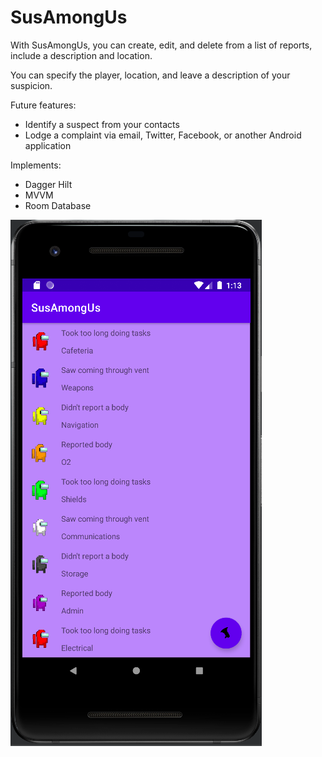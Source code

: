 # SusAmongUs
With SusAmongUs, you can create, edit, and delete from a list of reports, include a description and location.

You can specify the player, location, and leave a description of your suspicion.

Future features:
- Identify a suspect from your contacts
- Lodge a complaint via email, Twitter, Facebook, or another Android application

Implements:
- Dagger Hilt
- MVVM
- Room Database

![Screenshot](https://github.com/elliott-troop/SusAmongUs/blob/master/app/src/main/res/drawable-v24/ic_report_list_screenshot.png)

